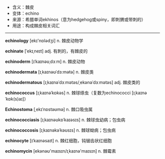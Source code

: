 - <span class="definition">含义：棘皮</span>
- <span class="definition">变体：echino</span>
- <span class="definition">来源：希腊单词ekhinos（意为hedgehog或spiny，即刺猬或带刺的）</span>
- <span class="definition">用途：构成棘皮相关词汇</span>

---

<span class="vocabulary">**echinology**</span> [ekɪ'nɒlәdʒi] n. 棘皮动物学

<span class="vocabulary">**echinate**</span> [ˈekɪˌneɪt] adj. 有刺的，有棘皮的

<span class="vocabulary">**echinoderm**</span> [ɪˈkaɪnəʊˌdɜːm] n. 棘皮动物

<span class="vocabulary">**echinodermata**</span> [ɪˌkaɪnəʊˈdɜ:mətə] n. 棘皮类

<span class="vocabulary">**echinodermatous**</span> [ɪˌkaɪnəˈdɜːmətəs/ˌekənəˈdɜːmətəs] adj. 棘皮类的

<span class="vocabulary">**echinococcus**</span> [ɪˌkaɪnəˈkɒkəs] n. 棘球绦虫（复数为echinococci [ɪˌkaɪnəˈkɒk(s)aɪ]）

<span class="vocabulary">**Echinostoma**</span> [ˌekɪˈnɒstəʊmə] n. 棘口吸虫属

<span class="vocabulary">**echinococciasis**</span> [ɪˌkaɪnəʊkɒˈkaɪəsɪs] n. 棘球虫幼病；包虫病

<span class="vocabulary">**echinococcosis**</span> [ɪˌkaɪnəkəˈkəʊsɪs] n. 棘球蚴病；包虫病 


<span class="vocabulary">**echinocyte**</span> [ɪˈkaɪnəsaɪt] n. 棘红细胞，钝锯齿状红细胞

<span class="vocabulary">**echinomycin**</span> [ekənəʊ'maɪsɪn/ɪˌkaɪnə'maɪsɪn] n. 棘霉素

